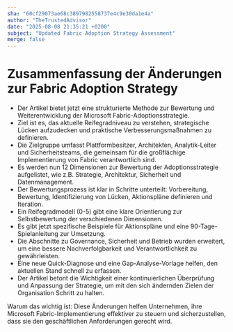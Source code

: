 ```yaml
---
sha: "60cf29073ae68c3897982558737e4c9e30da1e4a"
author: "TheTrustedAdvisor"
date: "2025-08-08 21:35:21 +0200"
subject: "Updated Fabric Adoption Strategy Assessment"
merge: false
---
```


# Zusammenfassung der Änderungen zur Fabric Adoption Strategy

- Der Artikel bietet jetzt eine strukturierte Methode zur Bewertung und Weiterentwicklung der Microsoft Fabric-Adoptionsstrategie.
- Ziel ist es, das aktuelle Reifegradniveau zu verstehen, strategische Lücken aufzudecken und praktische Verbesserungsmaßnahmen zu definieren.
- Die Zielgruppe umfasst Plattformbesitzer, Architekten, Analytik-Leiter und Sicherheitsteams, die gemeinsam für die großflächige Implementierung von Fabric verantwortlich sind.
- Es werden nun 12 Dimensionen zur Bewertung der Adoptionsstrategie aufgelistet, wie z.B. Strategie, Architektur, Sicherheit und Datenmanagement.
- Der Bewertungsprozess ist klar in Schritte unterteilt: Vorbereitung, Bewertung, Identifizierung von Lücken, Aktionspläne definieren und Iteration.
- Ein Reifegradmodell (0-5) gibt eine klare Orientierung zur Selbstbewertung der verschiedenen Dimensionen.
- Es gibt jetzt spezifische Beispiele für Aktionspläne und eine 90-Tage-Spielanleitung zur Umsetzung.
- Die Abschnitte zu Governance, Sicherheit und Betrieb wurden erweitert, um eine bessere Nachverfolgbarkeit und Verantwortlichkeit zu gewährleisten.
- Eine neue Quick-Diagnose und eine Gap-Analyse-Vorlage helfen, den aktuellen Stand schnell zu erfassen.
- Der Artikel betont die Wichtigkeit einer kontinuierlichen Überprüfung und Anpassung der Strategie, um mit den sich ändernden Zielen der Organisation Schritt zu halten.

Warum das wichtig ist: Diese Änderungen helfen Unternehmen, ihre Microsoft Fabric-Implementierung effektiver zu steuern und sicherzustellen, dass sie den geschäftlichen Anforderungen gerecht wird.


